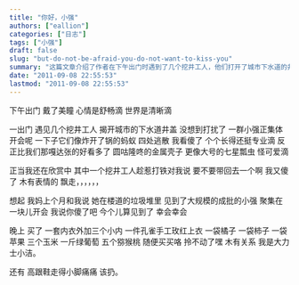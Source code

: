 ```yaml
---
title: "你好，小强"
authors: ["eallion"]
categories: ["日志"]
tags: ["小强"]
draft: false
slug: "but-do-not-be-afraid-you-do-not-want-to-kiss-you"
summary: "这篇文章介绍了作者在下午出门时遇到了几个挖井工人，他们打开了城市下水道的井盖。作者观察到这些挖井工人长得很专业，他们的金属壳子看起来像大号的七星瓢虫，作者觉得它们很可爱。其中一个挖井工人问作者是否要带一个回去，作者感到傻眼。文章最后提到作者买了一些东西，但是觉得拎不动了，需要扔掉。"
date: "2011-09-08 22:55:53"
lastmod: "2011-09-08 22:55:53"
---
```


下午出门
戴了美瞳
心情是舒畅滴
世界是清晰滴

一出门
遇见几个挖井工人
揭开城市的下水道井盖
没想到打扰了
一群小强正集体开会呢
一下子它们像炸开了锅的蚂蚁
四处逃散
我看傻了
个个长得还挺专业滴
反正比我们那嘎达张的好看多了
圆咕隆咚的金属壳子
更像大号的七星瓢虫
怪可爱滴

正当我还在欣赏中
其中一个挖井工人趁惹打铁对我说
要不要带回去一个啊
我又傻了
木有表情的
飘走，，，，，，

想起
我妈上个月和我说
她在楼道的垃圾堆里
见到了大规模的成批的小强
聚集在一块儿开会
我说你傻了吧
今个儿算见到了
幸会幸会

晚上
买了
一套内衣外加三个小内
一件孔雀手工玫红上衣
一袋橘子
一袋柿子
一袋苹果
三个玉米
一斤绿葡萄
五个猕猴桃
随便买买咯
拎不动了嘿
木有关系
我是大力士小洁。

还有
高跟鞋走得小脚痛痛
该扔。
